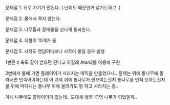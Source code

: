 문제점 1. 뒤로 가기가 안된다. ( 난이도 때문인거 같기도하고..)

문제점 2. 물에서 죽지 않는다.

문제점 3. 나무들과 장애물을 신나게 통과한다.

문제점 4. 지형이 10개가 끝

문제점 5. 시작도 랜덤이다보니 시작이 물일 경우 발생


1번은 z 축도 같이 받으면 된다고 하길래
Atan2를 이용해 구현

2번에서 물에 가면 플레이어가 사라지는 매직을 만들었으나..
문제는 위에 통나무에 올라서면 안죽어야하는데
이 녀석 위에 통나무가 안보이는건지 통나무를 인식 못하는건지
물 위에 떠다니는 통나무 위에 올라가도 펑 하고 사라지는 중..

아니 나무에도 콜라이더가 있는데..
도대체 왜!!!! 투명 나무가 되었을까..
